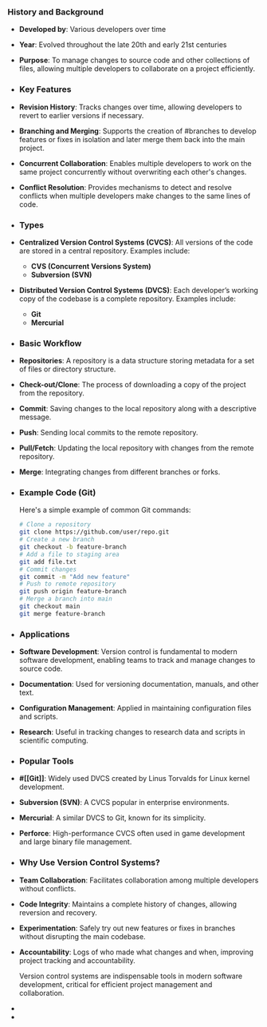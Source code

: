 ### **History and Background**
- **Developed by**: Various developers over time
- **Year**: Evolved throughout the late 20th and early 21st centuries
- **Purpose**: To manage changes to source code and other collections of files, allowing multiple developers to collaborate on a project efficiently.
- ### **Key Features**
- **Revision History**: Tracks changes over time, allowing developers to revert to earlier versions if necessary.
- **Branching and Merging**: Supports the creation of #branches to develop features or fixes in isolation and later merge them back into the main project.
- **Concurrent Collaboration**: Enables multiple developers to work on the same project concurrently without overwriting each other's changes.
- **Conflict Resolution**: Provides mechanisms to detect and resolve conflicts when multiple developers make changes to the same lines of code.
- ### **Types**
- **Centralized Version Control Systems (CVCS)**: All versions of the code are stored in a central repository. Examples include:
	- **CVS (Concurrent Versions System)**
	- **Subversion (SVN)**
- **Distributed Version Control Systems (DVCS)**: Each developer’s working copy of the codebase is a complete repository. Examples include:
	- **Git**
	- **Mercurial**
- ### **Basic Workflow**
- **Repositories**: A repository is a data structure storing metadata for a set of files or directory structure.
- **Check-out/Clone**: The process of downloading a copy of the project from the repository.
- **Commit**: Saving changes to the local repository along with a descriptive message.
- **Push**: Sending local commits to the remote repository.
- **Pull/Fetch**: Updating the local repository with changes from the remote repository.
- **Merge**: Integrating changes from different branches or forks.
- ### **Example Code (Git)**
  
  Here's a simple example of common Git commands:
  
  ```sh
  # Clone a repository
  git clone https://github.com/user/repo.git
  # Create a new branch
  git checkout -b feature-branch
  # Add a file to staging area
  git add file.txt
  # Commit changes
  git commit -m "Add new feature"
  # Push to remote repository
  git push origin feature-branch
  # Merge a branch into main
  git checkout main
  git merge feature-branch
  ```
- ### **Applications**
- **Software Development**: Version control is fundamental to modern software development, enabling teams to track and manage changes to source code.
- **Documentation**: Used for versioning documentation, manuals, and other text.
- **Configuration Management**: Applied in maintaining configuration files and scripts.
- **Research**: Useful in tracking changes to research data and scripts in scientific computing.
- ### **Popular Tools**
- **#[[Git]]**: Widely used DVCS created by Linus Torvalds for Linux kernel development.
- **Subversion (SVN)**: A CVCS popular in enterprise environments.
- **Mercurial**: A similar DVCS to Git, known for its simplicity.
- **Perforce**: High-performance CVCS often used in game development and large binary file management.
- ### **Why Use Version Control Systems?**
- **Team Collaboration**: Facilitates collaboration among multiple developers without conflicts.
- **Code Integrity**: Maintains a complete history of changes, allowing reversion and recovery.
- **Experimentation**: Safely try out new features or fixes in branches without disrupting the main codebase.
- **Accountability**: Logs of who made what changes and when, improving project tracking and accountability.
  
  Version control systems are indispensable tools in modern software development, critical for efficient project management and collaboration.
-
-